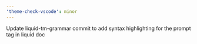 ```yaml
---
'theme-check-vscode': minor
---
```


Update liquid-tm-grammar commit to add syntax highlighting for the prompt tag in liquid doc

